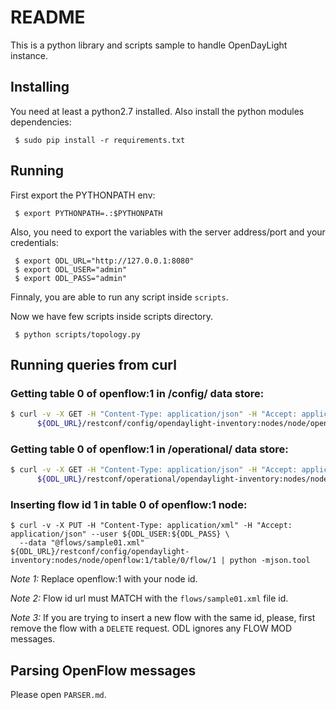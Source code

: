 # README

This is a python library and scripts sample to handle OpenDayLight instance.

## Installing

You need at least a python2.7 installed. Also install the python modules
dependencies:

```
 $ sudo pip install -r requirements.txt
```

## Running

First export the PYTHONPATH env:

```
 $ export PYTHONPATH=.:$PYTHONPATH
```

Also, you need to export the variables with the server address/port and your
credentials:

```
 $ export ODL_URL="http://127.0.0.1:8080"
 $ export ODL_USER="admin"
 $ export ODL_PASS="admin"
```

Finnaly, you are able to run any script inside `scripts`.

Now we have few scripts inside scripts directory.

```
 $ python scripts/topology.py
```

## Running queries from curl

### Getting table 0 of openflow:1 in /config/ data store:

```bash
$ curl -v -X GET -H "Content-Type: application/json" -H "Accept: application/json" --user ${ODL_USER}:${ODL_PASS} \
      ${ODL_URL}/restconf/config/opendaylight-inventory:nodes/node/openflow:1/table/0/ | python -mjson.tool
```

### Getting table 0 of openflow:1 in /operational/ data store:

```bash
$ curl -v -X GET -H "Content-Type: application/json" -H "Accept: application/json" --user ${ODL_USER}:${ODL_PASS} \
      ${ODL_URL}/restconf/operational/opendaylight-inventory:nodes/node/openflow:1/table/0/ | python -mjson.tool
```
### Inserting flow id 1 in table 0 of openflow:1 node:

```
$ curl -v -X PUT -H "Content-Type: application/xml" -H "Accept: application/json" --user ${ODL_USER:${ODL_PASS} \
  --data "@flows/sample01.xml" ${ODL_URL}/restconf/config/opendaylight-inventory:nodes/node/openflow:1/table/0/flow/1 | python -mjson.tool
```

*Note 1:* Replace openflow:1 with your node id.

*Note 2:* Flow id url must MATCH with the `flows/sample01.xml` file id.

*Note 3:* If you are trying to insert a new flow with the same id, please, first
remove the flow with a `DELETE` request. ODL ignores any FLOW MOD messages.

## Parsing OpenFlow messages

Please open `PARSER.md`.
